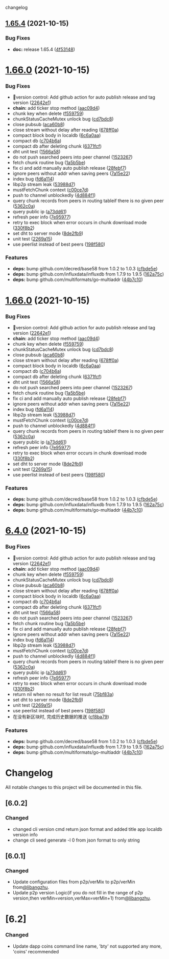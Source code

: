 changelog

## [1.65.4](https://github.com/33cn/chain33/compare/v1.65.3...v1.65.4) (2021-10-15)


### Bug Fixes

* **doc:** release 1.65.4 ([4f53148](https://github.com/33cn/chain33/commit/4f531488049a79640121ba5d950166939dedaebd))

# [1.66.0](https://github.com/33cn/chain33/compare/v1.65.2...v1.66.0) (2021-10-15)


### Bug Fixes

* 🐛version control: Add github action for auto publish release and tag version ([22642e1](https://github.com/33cn/chain33/commit/22642e187aecaa21d5904c5d82e459fc6a0f72c4))
* **chain:** add ticker stop method ([aac09d4](https://github.com/33cn/chain33/commit/aac09d45e0ee64f77e81cc36da569444da511ccd))
* chunk key when delete ([f559759](https://github.com/33cn/chain33/commit/f5597596f5f20e02c29eb699d3cefa53cd42b95b))
* chunkStatusCacheMutex unlock bug ([cd7bdc8](https://github.com/33cn/chain33/commit/cd7bdc8111538c4ac1926f54ce85f78071624fe5))
* close pubsub ([aca60b8](https://github.com/33cn/chain33/commit/aca60b86d6e5d8b613d10e15f20181e3b445c2eb))
* close stream without delay after reading ([678ff0a](https://github.com/33cn/chain33/commit/678ff0a78e32d5be98cd123717f1f396467dac4b))
* compact block body in localdb ([6c6a0aa](https://github.com/33cn/chain33/commit/6c6a0aab49ca885ffb60a25ac79c2667ef3f573e))
* compact db ([c704b6a](https://github.com/33cn/chain33/commit/c704b6a3fcb501f546a19a204247cbbc6db69d3f))
* compact db after deleting chunk ([6371fcf](https://github.com/33cn/chain33/commit/6371fcf336241e5430c30a94c303c1dad84c2ac2))
* dht unit test ([1566a58](https://github.com/33cn/chain33/commit/1566a58369fe4c8f4307dc2fcd156840151ddb6d))
* do not push searched peers into peer channel ([1523267](https://github.com/33cn/chain33/commit/152326733cbaba07e0af7d894b2036481db1b58c))
* fetch chunk routine bug ([1a5b5be](https://github.com/33cn/chain33/commit/1a5b5bef855d1966e7944b146a4d2ad456651619))
* fix ci and add manually auto publish release ([28febf7](https://github.com/33cn/chain33/commit/28febf7face3b8842641c72751150a5bd550017a))
* ignore peers without addr when saving peers ([7a15e22](https://github.com/33cn/chain33/commit/7a15e22a5dcf62d426c304dabbdedd6d8ded0264))
* index bug ([fd6a114](https://github.com/33cn/chain33/commit/fd6a114b69aa169f542f1288d532aeb40cd2f4b1))
* libp2p stream leak ([53988d7](https://github.com/33cn/chain33/commit/53988d78a8335ff4ae95a588ea3a970f38acb80c))
* mustFetchChunk context ([c00ce7d](https://github.com/33cn/chain33/commit/c00ce7d738e38b0d7563975f46b9bca404ef558e))
* push to channel unblockedly ([4d884f1](https://github.com/33cn/chain33/commit/4d884f1bf525ffa9296f097763f775cf2a7378e5))
* query chunk records from peers in routing tableif there is no given peer ([5362c0a](https://github.com/33cn/chain33/commit/5362c0a273b4ffc001343f1ab80ba0779b188d07))
* query public ip ([a73dd61](https://github.com/33cn/chain33/commit/a73dd61ebd6ef96d7c67beb7862e10e8ad96b006))
* refresh peer info ([7e95977](https://github.com/33cn/chain33/commit/7e95977ac73d028d776b4556c42b00c559cf5ecb))
* retry to exec block when error occurs in chunk download mode ([330f8b2](https://github.com/33cn/chain33/commit/330f8b2a03a92782314bf18a412d883f039338ed))
* set dht to server mode ([8de2fb9](https://github.com/33cn/chain33/commit/8de2fb98df00900e3d9bc8bbd9b84d35c53cd070))
* unit test ([2269a15](https://github.com/33cn/chain33/commit/2269a1596766ff0bc95e862467a1b657a2bebf93))
* use peerlist instead of best peers ([198f580](https://github.com/33cn/chain33/commit/198f5800ff818b03e19d5d37360655e07f7eacbc))


### Features

* **deps:** bump github.com/decred/base58 from 1.0.2 to 1.0.3 ([cfbde5e](https://github.com/33cn/chain33/commit/cfbde5ef9e4acca23a7e82a47c777f87779969c2))
* **deps:** bump github.com/influxdata/influxdb from 1.7.9 to 1.9.5 ([162a75c](https://github.com/33cn/chain33/commit/162a75c2457d09a7fb1e99a0ae0bd8c29d7a83a0))
* **deps:** bump github.com/multiformats/go-multiaddr ([44b7c10](https://github.com/33cn/chain33/commit/44b7c10f9c6632b188e85ee0b646e06443547c4f))

# [1.66.0](https://github.com/33cn/chain33/compare/v1.65.2...v1.66.0) (2021-10-15)


### Bug Fixes

* 🐛version control: Add github action for auto publish release and tag version ([22642e1](https://github.com/33cn/chain33/commit/22642e187aecaa21d5904c5d82e459fc6a0f72c4))
* **chain:** add ticker stop method ([aac09d4](https://github.com/33cn/chain33/commit/aac09d45e0ee64f77e81cc36da569444da511ccd))
* chunk key when delete ([f559759](https://github.com/33cn/chain33/commit/f5597596f5f20e02c29eb699d3cefa53cd42b95b))
* chunkStatusCacheMutex unlock bug ([cd7bdc8](https://github.com/33cn/chain33/commit/cd7bdc8111538c4ac1926f54ce85f78071624fe5))
* close pubsub ([aca60b8](https://github.com/33cn/chain33/commit/aca60b86d6e5d8b613d10e15f20181e3b445c2eb))
* close stream without delay after reading ([678ff0a](https://github.com/33cn/chain33/commit/678ff0a78e32d5be98cd123717f1f396467dac4b))
* compact block body in localdb ([6c6a0aa](https://github.com/33cn/chain33/commit/6c6a0aab49ca885ffb60a25ac79c2667ef3f573e))
* compact db ([c704b6a](https://github.com/33cn/chain33/commit/c704b6a3fcb501f546a19a204247cbbc6db69d3f))
* compact db after deleting chunk ([6371fcf](https://github.com/33cn/chain33/commit/6371fcf336241e5430c30a94c303c1dad84c2ac2))
* dht unit test ([1566a58](https://github.com/33cn/chain33/commit/1566a58369fe4c8f4307dc2fcd156840151ddb6d))
* do not push searched peers into peer channel ([1523267](https://github.com/33cn/chain33/commit/152326733cbaba07e0af7d894b2036481db1b58c))
* fetch chunk routine bug ([1a5b5be](https://github.com/33cn/chain33/commit/1a5b5bef855d1966e7944b146a4d2ad456651619))
* fix ci and add manually auto publish release ([28febf7](https://github.com/33cn/chain33/commit/28febf7face3b8842641c72751150a5bd550017a))
* ignore peers without addr when saving peers ([7a15e22](https://github.com/33cn/chain33/commit/7a15e22a5dcf62d426c304dabbdedd6d8ded0264))
* index bug ([fd6a114](https://github.com/33cn/chain33/commit/fd6a114b69aa169f542f1288d532aeb40cd2f4b1))
* libp2p stream leak ([53988d7](https://github.com/33cn/chain33/commit/53988d78a8335ff4ae95a588ea3a970f38acb80c))
* mustFetchChunk context ([c00ce7d](https://github.com/33cn/chain33/commit/c00ce7d738e38b0d7563975f46b9bca404ef558e))
* push to channel unblockedly ([4d884f1](https://github.com/33cn/chain33/commit/4d884f1bf525ffa9296f097763f775cf2a7378e5))
* query chunk records from peers in routing tableif there is no given peer ([5362c0a](https://github.com/33cn/chain33/commit/5362c0a273b4ffc001343f1ab80ba0779b188d07))
* query public ip ([a73dd61](https://github.com/33cn/chain33/commit/a73dd61ebd6ef96d7c67beb7862e10e8ad96b006))
* refresh peer info ([7e95977](https://github.com/33cn/chain33/commit/7e95977ac73d028d776b4556c42b00c559cf5ecb))
* retry to exec block when error occurs in chunk download mode ([330f8b2](https://github.com/33cn/chain33/commit/330f8b2a03a92782314bf18a412d883f039338ed))
* set dht to server mode ([8de2fb9](https://github.com/33cn/chain33/commit/8de2fb98df00900e3d9bc8bbd9b84d35c53cd070))
* unit test ([2269a15](https://github.com/33cn/chain33/commit/2269a1596766ff0bc95e862467a1b657a2bebf93))
* use peerlist instead of best peers ([198f580](https://github.com/33cn/chain33/commit/198f5800ff818b03e19d5d37360655e07f7eacbc))


### Features

* **deps:** bump github.com/decred/base58 from 1.0.2 to 1.0.3 ([cfbde5e](https://github.com/33cn/chain33/commit/cfbde5ef9e4acca23a7e82a47c777f87779969c2))
* **deps:** bump github.com/influxdata/influxdb from 1.7.9 to 1.9.5 ([162a75c](https://github.com/33cn/chain33/commit/162a75c2457d09a7fb1e99a0ae0bd8c29d7a83a0))
* **deps:** bump github.com/multiformats/go-multiaddr ([44b7c10](https://github.com/33cn/chain33/commit/44b7c10f9c6632b188e85ee0b646e06443547c4f))

# [6.4.0](https://github.com/33cn/chain33/compare/v6.3.0...v6.4.0) (2021-10-15)


### Bug Fixes

* 🐛version control: Add github action for auto publish release and tag version ([22642e1](https://github.com/33cn/chain33/commit/22642e187aecaa21d5904c5d82e459fc6a0f72c4))
* **chain:** add ticker stop method ([aac09d4](https://github.com/33cn/chain33/commit/aac09d45e0ee64f77e81cc36da569444da511ccd))
* chunk key when delete ([f559759](https://github.com/33cn/chain33/commit/f5597596f5f20e02c29eb699d3cefa53cd42b95b))
* chunkStatusCacheMutex unlock bug ([cd7bdc8](https://github.com/33cn/chain33/commit/cd7bdc8111538c4ac1926f54ce85f78071624fe5))
* close pubsub ([aca60b8](https://github.com/33cn/chain33/commit/aca60b86d6e5d8b613d10e15f20181e3b445c2eb))
* close stream without delay after reading ([678ff0a](https://github.com/33cn/chain33/commit/678ff0a78e32d5be98cd123717f1f396467dac4b))
* compact block body in localdb ([6c6a0aa](https://github.com/33cn/chain33/commit/6c6a0aab49ca885ffb60a25ac79c2667ef3f573e))
* compact db ([c704b6a](https://github.com/33cn/chain33/commit/c704b6a3fcb501f546a19a204247cbbc6db69d3f))
* compact db after deleting chunk ([6371fcf](https://github.com/33cn/chain33/commit/6371fcf336241e5430c30a94c303c1dad84c2ac2))
* dht unit test ([1566a58](https://github.com/33cn/chain33/commit/1566a58369fe4c8f4307dc2fcd156840151ddb6d))
* do not push searched peers into peer channel ([1523267](https://github.com/33cn/chain33/commit/152326733cbaba07e0af7d894b2036481db1b58c))
* fetch chunk routine bug ([1a5b5be](https://github.com/33cn/chain33/commit/1a5b5bef855d1966e7944b146a4d2ad456651619))
* fix ci and add manually auto publish release ([28febf7](https://github.com/33cn/chain33/commit/28febf7face3b8842641c72751150a5bd550017a))
* ignore peers without addr when saving peers ([7a15e22](https://github.com/33cn/chain33/commit/7a15e22a5dcf62d426c304dabbdedd6d8ded0264))
* index bug ([fd6a114](https://github.com/33cn/chain33/commit/fd6a114b69aa169f542f1288d532aeb40cd2f4b1))
* libp2p stream leak ([53988d7](https://github.com/33cn/chain33/commit/53988d78a8335ff4ae95a588ea3a970f38acb80c))
* mustFetchChunk context ([c00ce7d](https://github.com/33cn/chain33/commit/c00ce7d738e38b0d7563975f46b9bca404ef558e))
* push to channel unblockedly ([4d884f1](https://github.com/33cn/chain33/commit/4d884f1bf525ffa9296f097763f775cf2a7378e5))
* query chunk records from peers in routing tableif there is no given peer ([5362c0a](https://github.com/33cn/chain33/commit/5362c0a273b4ffc001343f1ab80ba0779b188d07))
* query public ip ([a73dd61](https://github.com/33cn/chain33/commit/a73dd61ebd6ef96d7c67beb7862e10e8ad96b006))
* refresh peer info ([7e95977](https://github.com/33cn/chain33/commit/7e95977ac73d028d776b4556c42b00c559cf5ecb))
* retry to exec block when error occurs in chunk download mode ([330f8b2](https://github.com/33cn/chain33/commit/330f8b2a03a92782314bf18a412d883f039338ed))
* return nil when no result for list result ([75bf83a](https://github.com/33cn/chain33/commit/75bf83a484677951f9ef6bf5aee56938340a0f2a))
* set dht to server mode ([8de2fb9](https://github.com/33cn/chain33/commit/8de2fb98df00900e3d9bc8bbd9b84d35c53cd070))
* unit test ([2269a15](https://github.com/33cn/chain33/commit/2269a1596766ff0bc95e862467a1b657a2bebf93))
* use peerlist instead of best peers ([198f580](https://github.com/33cn/chain33/commit/198f5800ff818b03e19d5d37360655e07f7eacbc))
* 在没有新区块时, 完成历史数据的推送 ([cf8ba79](https://github.com/33cn/chain33/commit/cf8ba79582617e796185056cc858de0b84835ccc))


### Features

* **deps:** bump github.com/decred/base58 from 1.0.2 to 1.0.3 ([cfbde5e](https://github.com/33cn/chain33/commit/cfbde5ef9e4acca23a7e82a47c777f87779969c2))
* **deps:** bump github.com/influxdata/influxdb from 1.7.9 to 1.9.5 ([162a75c](https://github.com/33cn/chain33/commit/162a75c2457d09a7fb1e99a0ae0bd8c29d7a83a0))
* **deps:** bump github.com/multiformats/go-multiaddr ([44b7c10](https://github.com/33cn/chain33/commit/44b7c10f9c6632b188e85ee0b646e06443547c4f))

# Changelog
All notable changes to this project will be documented in this file.

## [6.0.2]
### Changed
- changed cli version cmd return json format and added title app localdb version info
- change cli seed generate -l 0 from json format to only string

## [6.0.1]
### Changed
- Update configuration files from p2p/verMix to p2p/verMin from[@libangzhu](https://github.com/libangzhu).
- Update p2p version Logic(if you do not fill in the range of p2p version,then verMin=version,verMax=verMin+1) from[@libangzhu](https://github.com/libangzhu).

# [6.2]
### Changed
- Update dapp coins command line name, 'bty' not supported any more, 'coins' recommended
